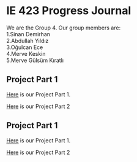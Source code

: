 # IE 423 Progress Journal

We are the Group 4. Our group members are:   
1.Sinan Demirhan  
2.Abdullah Yıldız  
3.Oğulcan Ece   
4.Merve Keskin  
5.Merve Gülsüm Kıratlı


## Project Part 1
[Here](HW1/PART-1.html) is our Project Part 1.


[Here](HW1/PART-2.html) is our Project Part 2   

## Project Part 1     
[Here](HW2/423-Part-1.html) is our Project Part 1.


[Here](HW2/PART-2.html) is our Project Part 2   
